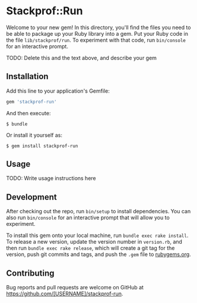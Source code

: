 # Stackprof::Run

Welcome to your new gem! In this directory, you'll find the files you need to be able to package up your Ruby library into a gem. Put your Ruby code in the file `lib/stackprof/run`. To experiment with that code, run `bin/console` for an interactive prompt.

TODO: Delete this and the text above, and describe your gem

## Installation

Add this line to your application's Gemfile:

```ruby
gem 'stackprof-run'
```

And then execute:

    $ bundle

Or install it yourself as:

    $ gem install stackprof-run

## Usage

TODO: Write usage instructions here

## Development

After checking out the repo, run `bin/setup` to install dependencies. You can also run `bin/console` for an interactive prompt that will allow you to experiment.

To install this gem onto your local machine, run `bundle exec rake install`. To release a new version, update the version number in `version.rb`, and then run `bundle exec rake release`, which will create a git tag for the version, push git commits and tags, and push the `.gem` file to [rubygems.org](https://rubygems.org).

## Contributing

Bug reports and pull requests are welcome on GitHub at https://github.com/[USERNAME]/stackprof-run.

